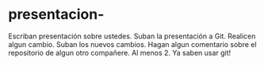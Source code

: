 # presentacion-

Escriban presentación sobre ustedes.
Suban la presentación a Git.
Realicen algun cambio.
Suban los nuevos cambios.
Hagan algun comentario sobre el repositorio de algun otro compañere. Al menos 2.
Ya saben usar git!
